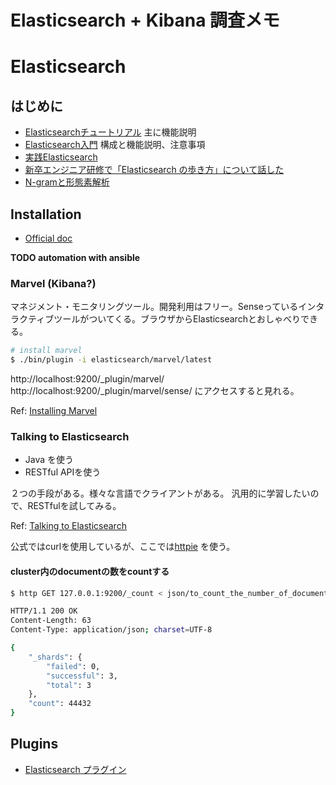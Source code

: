 Elasticsearch + Kibana 調査メモ
===

# Elasticsearch

## はじめに

+ [Elasticsearchチュートリアル](http://code46.hatenablog.com/entry/2014/01/21/115620) 主に機能説明
+ [Elasticsearch入門](http://sssslide.com/speakerdeck.com/johtani/elasticsearchru-men) 構成と機能説明、注意事項
+ [実践Elasticsearch](http://engineer.wantedly.com/2014/02/25/elasticsearch-at-wantedly-1.html)
+ [新卒エンジニア研修で「Elasticsearch の歩き方」について話した](http://blog.inouetakuya.info/entry/2014/12/11/180106)
+ [N-gramと形態素解析](http://gihyo.jp/dev/serial/01/make-findspot/0006)


## Installation

+ [Official doc](https://www.elastic.co/guide/en/elasticsearch/reference/current/_installation.html)

**TODO automation with ansible**

### Marvel (Kibana?)

マネジメント・モニタリングツール。開発利用はフリー。Senseっているインタラクティブツールがついてくる。ブラウザからElasticsearchとおしゃべりできる。

```bash
# install marvel
$ ./bin/plugin -i elasticsearch/marvel/latest
```
http://localhost:9200/_plugin/marvel/  
http://localhost:9200/_plugin/marvel/sense/ にアクセスすると見れる。

Ref: [Installing Marvel](https://www.elastic.co/guide/en/elasticsearch/guide/current/_installing_elasticsearch.html#marvel)

### Talking to Elasticsearch

+ Java を使う
+ RESTful APIを使う

２つの手段がある。様々な言語でクライアントがある。
汎用的に学習したいので、RESTfulを試してみる。

Ref: [Talking to Elasticsearch]( https://www.elastic.co/guide/en/elasticsearch/guide/current/_talking_to_elasticsearch.html)

公式ではcurlを使用しているが、ここでは[httpie](https://github.com/jakubroztocil/httpie) を使う。

#### cluster内のdocumentの数をcountする

```bash
$ http GET 127.0.0.1:9200/_count < json/to_count_the_number_of_documents_in_the_cluster.json

HTTP/1.1 200 OK
Content-Length: 63
Content-Type: application/json; charset=UTF-8

{
    "_shards": {
        "failed": 0,
        "successful": 3,
        "total": 3
    },
    "count": 44432
}
```


## Plugins

+ [Elasticsearch プラグイン](https://medium.com/hello-elasticsearch/elasticsearch-57c321354911)
